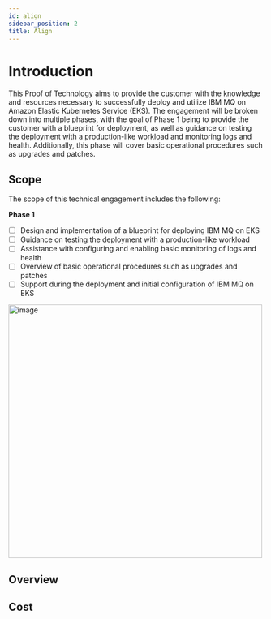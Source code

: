 ```yaml
---
id: align
sidebar_position: 2
title: Align
---
```


# Introduction
This Proof of Technology aims to provide the customer with the knowledge and resources necessary to successfully deploy and utilize IBM MQ on Amazon Elastic Kubernetes Service (EKS). The engagement will be broken down into multiple phases, with the goal of Phase 1 being to provide the customer with a blueprint for deployment, as well as guidance on testing the deployment with a production-like workload and monitoring logs and health. Additionally, this phase will cover basic operational procedures such as upgrades and patches.

## Scope
The scope of this technical engagement includes the following:

**Phase 1**
- [ ]   Design and implementation of a blueprint for deploying IBM MQ on EKS
- [ ]   Guidance on testing the deployment with a production-like workload
- [ ]   Assistance with configuring and enabling basic monitoring of logs and health
- [ ]   Overview of basic operational procedures such as upgrades and patches
- [ ]   Support during the deployment and initial configuration of IBM MQ on EKS

<img width="500" alt="image" src="https://user-images.githubusercontent.com/95059/211837985-f893a5bf-de58-47df-a996-10682e2c7fad.png">

## Overview

## Cost